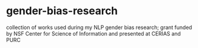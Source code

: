 # gender-bias-research
collection of works used during my NLP gender bias research; grant funded by NSF Center for Science of Information and presented at CERIAS and PURC
